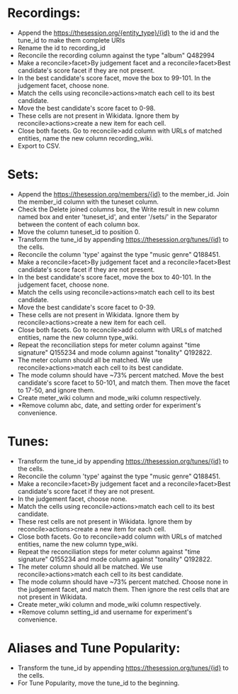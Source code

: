 # Recordings:
-   Append the https://thesession.org/{entity_type}/{id} to the id and the tune_id to make them complete URIs
-   Rename the id to recording_id
-   Reconcile the recording column against the type "album" Q482994
-   Make a reconcile>facet>By judgement facet and a reconcile>facet>Best candidate's score facet if they are not present.
-   In the best candidate's score facet, move the box to 99-101. In the judgement facet, choose none.
-   Match the cells using reconcile>actions>match each cell to its best candidate.
-   Move the best candidate's score facet to 0-98.
-   These cells are not present in Wikidata. Ignore them by reconcile>actions>create a new item for each cell.
-   Close both facets. Go to reconcile>add column with URLs of matched entities, name the new column recording_wiki.
-   Export to CSV.

# Sets:
-   Append the https://thesession.org/members/{id} to the member_id. Join the member_id column with the tuneset column. 
-   Check the Delete joined columns box, the Write result in new column named box and enter 'tuneset_id', and enter '/sets/' in the Separator between the content of each column box.
-   Move the column tuneset_id to position 0.
-   Transform the tune_id by appending https://thesession.org/tunes/{id} to the cells.
-   Reconcile the column 'type' against the type "music genre" Q188451.
-   Make a reconcile>facet>By judgement facet and a reconcile>facet>Best candidate's score facet if they are not present.
-   In the best candidate's score facet, move the box to 40-101. In the judgement facet, choose none.
-   Match the cells using reconcile>actions>match each cell to its best candidate.
-   Move the best candidate's score facet to 0-39.
-   These cells are not present in Wikidata. Ignore them by reconcile>actions>create a new item for each cell.
-   Close both facets. Go to reconcile>add column with URLs of matched entities, name the new column type_wiki.
-   Repeat the reconciliation steps for meter column against "time signature" Q155234 and mode column against "tonality" Q192822. 
-   The meter column should all be matched. We use reconcile>actions>match each cell to its best candidate.
-   The mode column should have ~73% percent matched. Move the best candidate's score facet to 50-101, and match them. Then move the facet to 17-50, and ignore them.
-   Create meter_wiki column and mode_wiki column respectively.
-   *Remove column abc, date, and setting order for experiment's convenience.

# Tunes:
-   Transform the tune_id by appending https://thesession.org/tunes/{id} to the cells.
-   Reconcile the column 'type' against the type "music genre" Q188451.
-   Make a reconcile>facet>By judgement facet and a reconcile>facet>Best candidate's score facet if they are not present.
-   In the judgement facet, choose none.
-   Match the cells using reconcile>actions>match each cell to its best candidate.
-   These rest cells are not present in Wikidata. Ignore them by reconcile>actions>create a new item for each cell.
-   Close both facets. Go to reconcile>add column with URLs of matched entities, name the new column type_wiki.
-   Repeat the reconciliation steps for meter column against "time signature" Q155234 and mode column against "tonality" Q192822. 
-   The meter column should all be matched. We use reconcile>actions>match each cell to its best candidate.
-   The mode column should have ~73% percent matched. Choose none in the judgement facet, and match them. Then ignore the rest cells that are not present in Wikidata.
-   Create meter_wiki column and mode_wiki column respectively.
-   *Remove column setting_id and username for experiment's convenience.

# Aliases and Tune Popularity:
-   Transform the tune_id by appending https://thesession.org/tunes/{id} to the cells.
-   For Tune Popularity, move the tune_id to the beginning.
